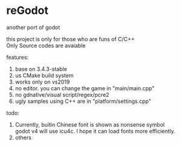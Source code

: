 # reGodot
another port of godot

this project is only for those who are funs of C/C++ <br>
Only Source codes are avaiable

features:
1. base on 3.4.3-stable
2. us CMake build system
3. works only on vs2019
4. no editor.  you can change the game in  "main/main.cpp"
5. no gdnative/visual script/regex/pcre2
6. ugly samples using C++ are in "platform/settings.cpp"

todo:
1. Currently, buitin Chinese font is shown as nonsense symbol<br>
   godot v4 will use icu4c.  I hope it can load fonts more efficiently.
2. others
